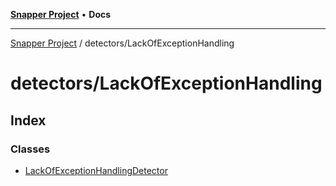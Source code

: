 [**Snapper Project**](../../README.md) • **Docs**

***

[Snapper Project](../../README.md) / detectors/LackOfExceptionHandling

# detectors/LackOfExceptionHandling

## Index

### Classes

- [LackOfExceptionHandlingDetector](classes/LackOfExceptionHandlingDetector.md)
